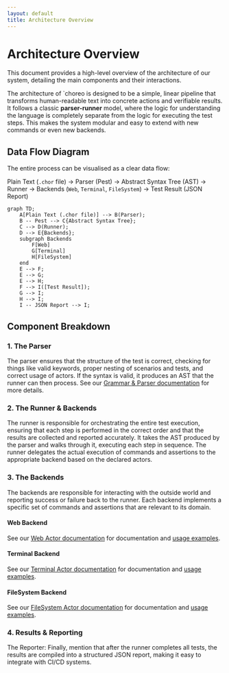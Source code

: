 ```yaml
---
layout: default
title: Architecture Overview
---
```


# Architecture Overview

This document provides a high-level overview of the architecture of our system, detailing the main components and their
interactions.

The architecture of `choreo is designed to be a simple, linear pipeline that transforms human-readable text into
concrete actions and verifiable results. It follows a classic **parser-runner** model, where the logic for understanding
the language is completely separate from the logic for executing the test steps. This makes the system modular and easy
to extend with new commands or even new backends.

## Data Flow Diagram

The entire process can be visualised as a clear data flow:

Plain Text (`.chor` file) -> Parser (Pest) -> Abstract Syntax Tree (AST) -> Runner -> Backends (`Web`, `Terminal`,
`FileSystem`) -> Test Result (JSON Report)

```mermaid
graph TD;
    A[Plain Text (.chor file)] --> B(Parser);
    B -- Pest --> C{Abstract Syntax Tree};
    C --> D(Runner);
    D --> E{Backends};
    subgraph Backends
        F[Web]
        G[Terminal]
        H[FileSystem]
    end
    E --> F;
    E --> G;
    E --> H;
    F --> I([Test Result]);
    G --> I;
    H --> I;
    I -- JSON Report --> I;
```

## Component Breakdown

### 1. The Parser

The parser ensures that the structure of the test is correct, checking for things like valid keywords, proper nesting of
scenarios and tests, and correct usage of actors. If the syntax is valid, it produces an AST that the runner can then
process. See our [Grammar & Parser documentation](../grammar-and-parser) for more details.

### 2. The Runner & Backends

The runner is responsible for orchestrating the entire test execution, ensuring that each step is performed in the
correct order and that the results are collected and reported accurately.
It takes the AST produced by the parser and walks through it, executing each step in sequence. The runner delegates the
actual execution of commands and assertions to the appropriate backend based on the declared actors.

### 3. The Backends

The backends are responsible for interacting with the outside world and reporting success or failure back to the
runner. Each backend implements a specific set of commands and assertions that are relevant to its domain.

#### Web Backend

See our [Web Actor documentation](../backend-web) for documentation and [usage examples](../examples-web).

#### Terminal Backend

See our [Terminal Actor documentation](../backend-terminal) for documentation
and [usage examples](../examples-terminal).

#### FileSystem Backend

See our [FileSystem Actor documentation](../backend-filesystem) for documentation
and [usage examples](../examples-filesystem).

### 4. Results & Reporting

The Reporter: Finally, mention that after the runner completes all tests, the results are compiled into a structured
JSON report, making it easy to integrate with CI/CD systems.